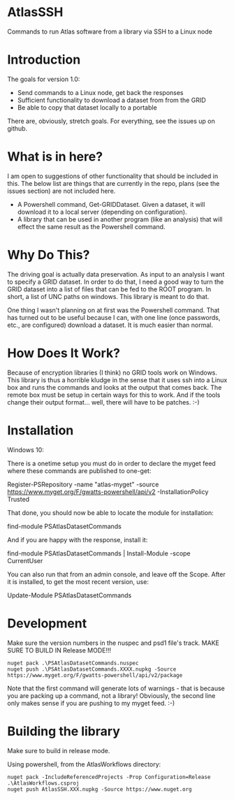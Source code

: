 # AtlasSSH
Commands to run Atlas software from a library via SSH to a Linux node

Introduction
============

The goals for version 1.0:

   * Send commands to a Linux node, get back the responses
   * Sufficient functionality to download a dataset from from the GRID
   * Be able to copy that dataset locally to a portable

There are, obviously, stretch goals. For everything, see the issues up on github.

What is in here?
================

I am open to suggestions of other functionality that should be included in this.
The below list are things that are currently in the repo, plans (see the issues section)
are not included here.

   * A Powershell command, Get-GRIDDataset. Given a dataset, it will download it to
     a local server (depending on configuration).
   * A library that can be used in another program (like an analysis) that will effect
     the same result as the Powershell command.

Why Do This?
============

The driving goal is actually data preservation. As input to an analysis I want to specify a GRID
dataset. In order to do that, I need a good way to turn the GRID dataset into a list of files that
can be fed to the ROOT program. In short, a list of UNC paths on windows. This library is meant to do that.

One thing I wasn't planning on at first was the Powershell command. That has turned out to be useful
because I can, with one line (once passwords, etc., are configured) download a dataset. It is much easier
than normal.

How Does It Work?
=================

Because of encryption libraries (I think) no GRID tools work on Windows. This library is thus a horrible
kludge in the sense that it uses ssh into a Linux box and runs the commands and looks at the output
that comes back. The remote box must be setup in certain ways for this to work. And if the tools change
their output format... well, there will have to be patches. :-)

Installation
============

Windows 10:

There is a onetime setup you must do in order to declare the myget feed where these commands are published to
one-get:

  Register-PSRepository -name "atlas-myget" -source https://www.myget.org/F/gwatts-powershell/api/v2 -InstallationPolicy Trusted

That done, you should now be able to locate the module for installation:

   find-module PSAtlasDatasetCommands

And if you are happy with the response, install it:

   find-module PSAtlasDatasetCommands | Install-Module -scope CurrentUser

You can also run that from an admin console, and leave off the Scope. After it is installed, to get the most
recent version, use:

   Update-Module PSAtlasDatasetCommands


Development
===========

Make sure the version numbers in the nuspec and psd1 file's track. MAKE SURE TO BUILD IN Release MODE!!!

	nuget pack .\PSAtlasDatasetCommands.nuspec
	nuget push .\PSAtlasDatasetCommands.XXXX.nupkg -Source https://www.myget.org/F/gwatts-powershell/api/v2/package

Note that the first command will generate lots of warnings - that is because you are packing
up a command, not a library! Obviously, the second line only makes sense if you are pushing to my
myget feed. :-)

Building the library
====================

Make sure to build in release mode.

Using powershell, from the AtlasWorkflows directory:

    nuget pack -IncludeReferencedProjects -Prop Configuration=Release .\AtlasWorkflows.csproj
	nuget push AtlasSSH.XXX.nupkg -Source https://www.nuget.org

